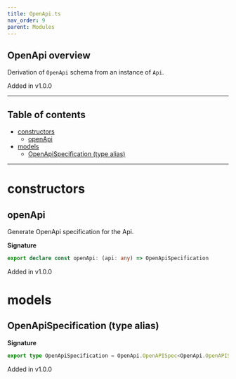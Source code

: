 ```yaml
---
title: OpenApi.ts
nav_order: 9
parent: Modules
---
```


## OpenApi overview

Derivation of `OpenApi` schema from an instance of `Api`.

Added in v1.0.0

---

<h2 class="text-delta">Table of contents</h2>

- [constructors](#constructors)
  - [openApi](#openapi)
- [models](#models)
  - [OpenApiSpecification (type alias)](#openapispecification-type-alias)

---

# constructors

## openApi

Generate OpenApi specification for the Api.

**Signature**

```ts
export declare const openApi: (api: any) => OpenApiSpecification
```

Added in v1.0.0

# models

## OpenApiSpecification (type alias)

**Signature**

```ts
export type OpenApiSpecification = OpenApi.OpenAPISpec<OpenApi.OpenAPISchemaType>
```

Added in v1.0.0
